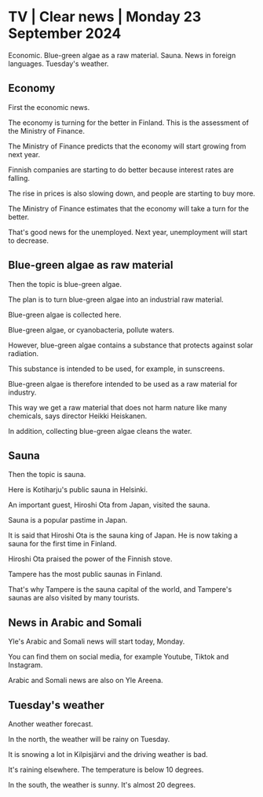 # TV \| Clear news \| Monday 23 September 2024

Economic. Blue-green algae as a raw material. Sauna. News in foreign languages. Tuesday's weather.

## Economy

First the economic news.

The economy is turning for the better in Finland. This is the assessment of the Ministry of Finance.

The Ministry of Finance predicts that the economy will start growing from next year.

Finnish companies are starting to do better because interest rates are falling.

The rise in prices is also slowing down, and people are starting to buy more.

The Ministry of Finance estimates that the economy will take a turn for the better.

That's good news for the unemployed. Next year, unemployment will start to decrease.

## Blue-green algae as raw material

Then the topic is blue-green algae.

The plan is to turn blue-green algae into an industrial raw material.

Blue-green algae is collected here.

Blue-green algae, or cyanobacteria, pollute waters.

However, blue-green algae contains a substance that protects against solar radiation.

This substance is intended to be used, for example, in sunscreens.

Blue-green algae is therefore intended to be used as a raw material for industry.

This way we get a raw material that does not harm nature like many chemicals, says director Heikki Heiskanen.

In addition, collecting blue-green algae cleans the water.

## Sauna

Then the topic is sauna.

Here is Kotiharju's public sauna in Helsinki.

An important guest, Hiroshi Ota from Japan, visited the sauna.

Sauna is a popular pastime in Japan.

It is said that Hiroshi Ota is the sauna king of Japan. He is now taking a sauna for the first time in Finland.

Hiroshi Ota praised the power of the Finnish stove.

Tampere has the most public saunas in Finland.

That's why Tampere is the sauna capital of the world, and Tampere's saunas are also visited by many tourists.

## News in Arabic and Somali

Yle's Arabic and Somali news will start today, Monday.

You can find them on social media, for example Youtube, Tiktok and Instagram.

Arabic and Somali news are also on Yle Areena.

## Tuesday's weather

Another weather forecast.

In the north, the weather will be rainy on Tuesday.

It is snowing a lot in Kilpisjärvi and the driving weather is bad.

It's raining elsewhere. The temperature is below 10 degrees.

In the south, the weather is sunny. It's almost 20 degrees.

